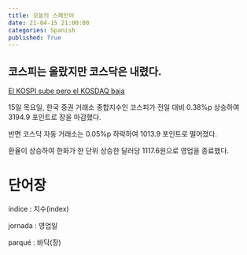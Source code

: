 ```yaml
---
title: 오늘의 스페인어
date: 21-04-15 21:00:00
categories: Spanish
published: True
---
```




## 코스피는 올랐지만 코스닥은 내렸다.

[El KOSPI sube pero el KOSDAQ baja](http://world.kbs.co.kr/service/news_view.htm?lang=s&Seq_Code=75424)

15일 목요일, 한국 증권 거래소 종합지수인 코스피가 전일 대비 0.38%p 상승하여 3194.9 포인트로 장을 마감했다.

반면 코스닥 자동 거래소는 0.05%p 하락하여 1013.9 포인트로 떨어졌다.

환율이 상승하여 한화가 한 단위 상승한 달러당 1117.6원으로 영업을 종료했다.

# 단어장

índice : 지수(index)

jornada : 영업일

parqué : 바닥(장)

